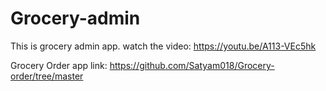 # Grocery-admin
This is grocery admin app.
watch the video: https://youtu.be/A113-VEc5hk

Grocery Order app link:
https://github.com/Satyam018/Grocery-order/tree/master
